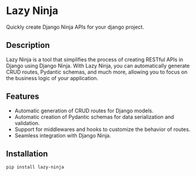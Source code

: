 # Lazy Ninja

Quickly create Django Ninja APIs for your django project.

## Description

Lazy Ninja is a tool that simplifies the process of creating RESTful APIs in Django using Django Ninja. With Lazy Ninja, you can automatically generate CRUD routes, Pydantic schemas, and much more, allowing you to focus on the business logic of your application.

## Features

- Automatic generation of CRUD routes for Django models.
- Automatic creation of Pydantic schemas for data serialization and validation.
- Support for middlewares and hooks to customize the behavior of routes.
- Seamless integration with Django Ninja.

## Installation

```bash
pip install lazy-ninja